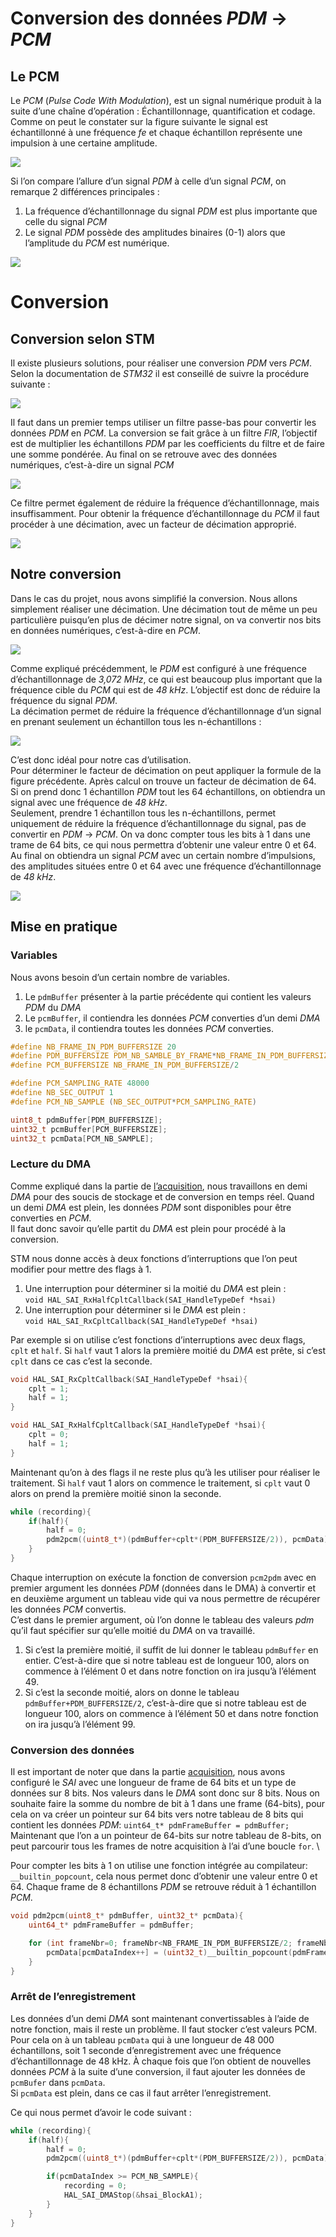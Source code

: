 # Conversion des données _PDM_ &rarr; _PCM_ 

## Le PCM

Le _PCM_ (_Pulse Code With Modulation_), est un signal numérique produit à la suite d’une chaîne d’opération : Échantillonnage, quantification et codage. \
Comme on peut le constater sur la figure suivante le signal est échantillonné à une fréquence _fe_ et chaque échantillon représente une impulsion à une certaine amplitude.

![](./img/pcm.png)




Si l’on compare l’allure d’un signal _PDM_ à celle d’un signal _PCM_, on remarque 2 différences principales :
1. La fréquence d’échantillonnage du signal _PDM_ est plus importante que celle du signal _PCM_
2. Le signal _PDM_ possède des amplitudes binaires (0-1) alors que l’amplitude du _PCM_ est numérique.

![](./img/pdm_pcm.png)






# Conversion 
## Conversion selon STM

Il existe plusieurs solutions, pour réaliser une conversion _PDM_ vers _PCM_. Selon la documentation de _STM32_ il est conseillé de suivre la procédure suivante :

![](./img/conversion.png)

Il faut dans un premier temps utiliser un filtre passe-bas pour convertir les données _PDM_ en _PCM_. La conversion se fait grâce à un filtre _FIR_, l’objectif est de multiplier les 
échantillons _PDM_ par les coefficients du filtre et de faire une somme pondérée. Au final on se retrouve avec des données numériques, c’est-à-dire un signal _PCM_

![](./img/fir.png)

Ce filtre permet également de réduire la fréquence d’échantillonnage, mais insuffisamment. Pour obtenir la fréquence d’échantillonnage du _PCM_ il faut procéder à une décimation, avec un facteur de décimation approprié.

![](./img/décimation.png)

## Notre conversion

Dans le cas du projet, nous avons simplifié la conversion. Nous allons simplement réaliser une décimation. Une décimation tout de même un peu particulière puisqu’en plus de décimer notre signal, on va convertir nos bits en données numériques, c’est-à-dire en _PCM_.

![](./img/conversion2.png)

Comme expliqué précédemment, le _PDM_ est configuré à une fréquence d’échantillonnage de _3,072 MHz_, ce qui est beaucoup plus important que la fréquence cible du _PCM_ qui est de _48 kHz_. L’objectif est donc de réduire la fréquence du signal _PDM_. \
La décimation permet de réduire la fréquence d’échantillonnage d’un signal en prenant seulement un échantillon tous les n-échantillons : 

![](./img/décimation.png)

C’est donc idéal pour notre cas d’utilisation. \
Pour déterminer le facteur de décimation on peut appliquer la formule de la figure précédente. Après calcul on trouve un facteur de décimation de 64. Si on prend donc 1 échantillon _PDM_ tout les 64 échantillons, on obtiendra un signal avec une fréquence de _48 kHz_. \
Seulement, prendre 1 échantillon tous les n-échantillons, permet uniquement de réduire la fréquence d’échantillonnage du signal, pas de convertir en _PDM_ &rarr; _PCM_. On va donc compter tous les bits à 1 dans une trame de 64 bits, ce qui nous permettra d’obtenir une valeur entre 0 et 64. 
Au final on obtiendra un signal _PCM_ avec un certain nombre d’impulsions, des amplitudes situées entre 0 et 64 avec une fréquence d’échantillonnage de _48 kHz_.


![](./img/decimation2.png)




## Mise en pratique 

### Variables

Nous avons besoin d’un certain nombre de variables. 
1. Le `pdmBuffer` présenter à la partie précédente qui contient les valeurs _PDM_ du _DMA_
2. Le `pcmBuffer`, il contiendra les données _PCM_ converties d’un demi _DMA_ 
3. le `pcmData`, il contiendra toutes les données _PCM_ converties. 
   
```c
#define NB_FRAME_IN_PDM_BUFFERSIZE 20
#define PDM_BUFFERSIZE PDM_NB_SAMBLE_BY_FRAME*NB_FRAME_IN_PDM_BUFFERSIZE
#define PCM_BUFFERSIZE NB_FRAME_IN_PDM_BUFFERSIZE/2

#define PCM_SAMPLING_RATE 48000
#define NB_SEC_OUTPUT 1
#define PCM_NB_SAMPLE (NB_SEC_OUTPUT*PCM_SAMPLING_RATE)

uint8_t pdmBuffer[PDM_BUFFERSIZE];
uint32_t pcmBuffer[PCM_BUFFERSIZE];
uint32_t pcmData[PCM_NB_SAMPLE];
```

### Lecture du DMA
Comme expliqué dans la partie de [l’acquisition](../acquisition/acquisition.md), nous travaillons en demi _DMA_ pour des soucis de stockage et de conversion en temps réel. Quand un demi _DMA_ est plein, les données _PDM_ sont disponibles pour être converties en _PCM_. \
Il faut donc savoir qu’elle partit du _DMA_ est plein pour procédé à la conversion. 

STM nous donne accès à deux fonctions d’interruptions que l’on peut modifier pour mettre des flags à 1.
1. Une interruption pour déterminer si la moitié du _DMA_ est plein : \
   `void HAL_SAI_RxHalfCpltCallback(SAI_HandleTypeDef *hsai)`
2. Une interruption pour déterminer si le _DMA_ est plein : \
   `void HAL_SAI_RxCpltCallback(SAI_HandleTypeDef *hsai)`

Par exemple si on utilise c’est fonctions d’interruptions avec deux flags, `cplt` et `half`. Si `half` vaut 1 alors la première moitié du _DMA_ est prête, si c’est `cplt` dans ce cas c’est la seconde. 

```c
void HAL_SAI_RxCpltCallback(SAI_HandleTypeDef *hsai){
	cplt = 1;
 	half = 1;
}

void HAL_SAI_RxHalfCpltCallback(SAI_HandleTypeDef *hsai){
  	cplt = 0;
	half = 1;
}

```


Maintenant qu’on à des flags il ne reste plus qu’à les utiliser pour réaliser le traitement. Si `half` vaut 1 alors on commence le traitement, si `cplt` vaut 0 alors on prend la première moitié sinon la seconde.

```c
while (recording){
	if(half){
		half = 0;
		pdm2pcm((uint8_t*)(pdmBuffer+cplt*(PDM_BUFFERSIZE/2)), pcmData);
	}
}
```

Chaque interruption on exécute la fonction de conversion `pcm2pdm` avec en premier argument les données _PDM_ (données dans le DMA) à convertir et en deuxième argument un tableau vide qui va nous permettre
de récupérer les données _PCM_ convertis. \
C’est dans le premier argument, où l’on donne le tableau des valeurs _pdm_ qu’il faut spécifier sur qu’elle moitié du _DMA_ on va travaillé. 
1. Si c’est la première moitié, il suffit de lui donner le tableau `pdmBuffer` en entier. C’est-à-dire que si notre tableau est de longueur 100, alors on commence à l’élément 0 et dans notre fonction on ira jusqu’à l’élément 49. 
2. Si c’est la seconde moitié, alors on donne le tableau `pdmBuffer+PDM_BUFFERSIZE/2`, c’est-à-dire que si notre tableau est de longueur 100, alors on commence à l’élément 50 et dans notre fonction on ira jusqu’à l’élément 99. 


### Conversion des données

Il est important de noter que dans la partie [acquisition](../acquisition/acquisition.md), nous avons configuré le _SAI_ avec une longueur de frame de 64 bits et un type de données sur 8 bits. Nos valeurs dans le _DMA_ sont donc sur 8 bits. Nous on souhaite faire la somme du nombre de bit à 1 dans une frame (64-bits), pour cela on va créer un pointeur sur 64 bits vers notre tableau de 8 bits qui contient les données _PDM_: `uint64_t* pdmFrameBuffer = pdmBuffer;` 
Maintenant que l’on a un pointeur de 64-bits sur notre tableau de 8-bits, on peut parcourir tous les frames de notre acquisition à l’ai d’une boucle `for`. \

Pour compter les bits à 1 on utilise une fonction intégrée au compilateur: `__builtin_popcount`, cela nous permet donc d’obtenir une valeur entre 0 et 64. Chaque frame de 8 échantillons _PDM_ se retrouve réduit à 1 échantillon _PCM_.

```c
void pdm2pcm(uint8_t* pdmBuffer, uint32_t* pcmData){
	uint64_t* pdmFrameBuffer = pdmBuffer;

	for (int frameNbr=0; frameNbr<NB_FRAME_IN_PDM_BUFFERSIZE/2; frameNbr++){
		pcmData[pcmDataIndex++] = (uint32_t)__builtin_popcount(pdmFrameBuffer[frameNbr]);
	}
}
```


### Arrêt de l’enregistrement

Les données d’un demi _DMA_ sont maintenant convertissables à l’aide de notre fonction, mais il reste un problème. Il faut stocker c’est valeurs PCM. \
Pour cela on à un tableau `pcmData` qui à une longueur de 48 000 échantillons, soit 1 seconde d’enregistrement avec une fréquence d’échantillonnage de 48 kHz. À chaque fois que l’on obtient de nouvelles données _PCM_ à la suite d’une conversion, il faut ajouter les données de `pcmBufer` dans `pcmData`. \
Si `pcmData` est plein, dans ce cas il faut arrêter l’enregistrement.

Ce qui nous permet d’avoir le code suivant :

```c
while (recording){
	if(half){
		half = 0;
		pdm2pcm((uint8_t*)(pdmBuffer+cplt*(PDM_BUFFERSIZE/2)), pcmData);

		if(pcmDataIndex >= PCM_NB_SAMPLE){
			recording = 0;
			HAL_SAI_DMAStop(&hsai_BlockA1);
		}
	}
}
```